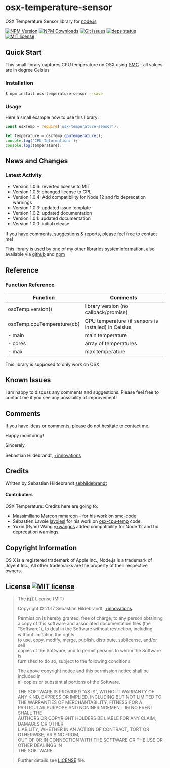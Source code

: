 # osx-temperature-sensor

OSX Temperature Sensor library for [node.js][nodejs-url]

  [![NPM Version][npm-image]][npm-url]
  [![NPM Downloads][downloads-image]][downloads-url]
  [![Git Issues][issues-img]][issues-url]
  [![deps status][daviddm-img]][daviddm-url]
  [![MIT license][license-img]][license-url]

## Quick Start

This small library captures CPU temperature on OSX using [SMC][smc-code-url] - all values are in degree Celsius

### Installation

```bash
$ npm install osx-temperature-sensor --save
```

### Usage

Here a small example how to use this library:

```js
const osxTemp = require('osx-temperature-sensor');

let temperature = osxTemp.cpuTemperature();
console.log('CPU-Information:');
console.log(temperature);
```

## News and Changes

### Latest Activity

- Version 1.0.6: reverted license to MIT
- Version 1.0.5: changed license to GPL
- Version 1.0.4: Add compatibility for Node 12 and fix deprecation warnings
- Version 1.0.3: updated issue template
- Version 1.0.2: updated documentation
- Version 1.0.1: updated documentation
- Version 1.0.0: initial release

If you have comments, suggestions & reports, please feel free to contact me!

This library is used by one of my other libraries [systeminformation][systeminformation-github-url], also available via [github][systeminformation-github-url] and [npm][systeminformation-npm-url]


## Reference

### Function Reference

| Function        | Comments |
| --------------- | -------- |
| osxTemp.version() | library version (no callback/promise) |
| osxTemp.cpuTemperature(cb) | CPU temperature (if sensors is installed) in Celsius |
| - main | main temperature |
| - cores | array of temperatures |
| - max | max temperature |

This library is supposed to only work on OSX

## Known Issues

I am happy to discuss any comments and suggestions. Please feel free to contact me if you see any possibility of improvement!

## Comments

If you have ideas or comments, please do not hesitate to contact me.


Happy monitoring!

Sincerely,

Sebastian Hildebrandt, [+innovations](http://www.plus-innovations.com)

## Credits

Written by Sebastian Hildebrandt [sebhildebrandt](https://github.com/sebhildebrandt)

#### Contributers

OSX Temperature: Credits here are going to:

- Massimiliano Marcon [mmarcon](https://github.com/mmarcon) - for his work on [smc-code][smc-code-url]
- Sébastien Lavoie [lavoiesl](https://github.com/lavoiesl) for his work on [osx-cpu-temp][osx-cpu-temp-url] code.
- Yuxin (Ryan) Wang [yxwangcs](https://github.com/yxwangcs) added compatibility for Node 12 and fix deprecation warnings.

## Copyright Information

OS X is a registered trademark of Apple Inc., Node.js is a trademark of Joyent Inc.,
All other trademarks are the property of their respective owners.

## License [![MIT license][license-img]][license-url]

>The [`MIT`][license-url] License (MIT)
>
>Copyright &copy; 2017 Sebastian Hildebrandt, [+innovations](http://www.plus-innovations.com).
>
>Permission is hereby granted, free of charge, to any person obtaining a copy
>of this software and associated documentation files (the "Software"), to deal
>in the Software without restriction, including without limitation the rights		
>to use, copy, modify, merge, publish, distribute, sublicense, and/or sell		
>copies of the Software, and to permit persons to whom the Software is		
>furnished to do so, subject to the following conditions:		
>  
>The above copyright notice and this permission notice shall be included in		
>all copies or substantial portions of the Software.
>
>THE SOFTWARE IS PROVIDED "AS IS", WITHOUT WARRANTY OF ANY KIND, EXPRESS OR
>IMPLIED, INCLUDING BUT NOT LIMITED TO THE WARRANTIES OF MERCHANTABILITY,
>FITNESS FOR A PARTICULAR PURPOSE AND NONINFRINGEMENT. IN NO EVENT SHALL THE		
>AUTHORS OR COPYRIGHT HOLDERS BE LIABLE FOR ANY CLAIM, DAMAGES OR OTHER		
>LIABILITY, WHETHER IN AN ACTION OF CONTRACT, TORT OR OTHERWISE, ARISING FROM,		
>OUT OF OR IN CONNECTION WITH THE SOFTWARE OR THE USE OR OTHER DEALINGS IN		
>THE SOFTWARE.
 
>Further details see [LICENSE](LICENSE) file.


[npm-image]: https://img.shields.io/npm/v/osx-temperature-sensor.svg?style=flat-square
[npm-url]: https://npmjs.org/package/osx-temperature-sensor
[downloads-image]: https://img.shields.io/npm/dm/osx-temperature-sensor.svg?style=flat-square
[downloads-url]: https://npmjs.org/package/osx-temperature-sensor

[license-url]: https://github.com/sebhildebrandt/osx-temperature-sensor/blob/master/LICENSE
[license-img]: https://img.shields.io/badge/license-MIT-blue.svg?style=flat-square
[npmjs-license]: https://img.shields.io/npm/l/osx-temperature-sensor.svg?style=flat-square
[changelog-url]: https://github.com/sebhildebrandt/osx-temperature-sensor/blob/master/CHANGELOG.md

[nodejs-url]: https://nodejs.org/en/
[docker-url]: https://www.docker.com/

[daviddm-img]: https://img.shields.io/david/sebhildebrandt/osx-temperature-sensor.svg?style=flat-square
[daviddm-url]: https://david-dm.org/sebhildebrandt/osx-temperature-sensor

[issues-img]: https://img.shields.io/github/issues/sebhildebrandt/osx-temperature-sensor.svg?style=flat-square
[issues-url]: https://github.com/sebhildebrandt/osx-temperature-sensor/issues

[systeminformation-npm-url]: https://npmjs.org/package/systeminformation
[systeminformation-github-url]: https://github.com/sebhildebrandt/systeminformation

[smc-code-url]: https://github.com/pcafstockf/osx-temperature-sensor
[osx-cpu-temp-url]: https://github.com/lavoiesl/osx-cpu-temp
